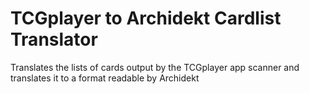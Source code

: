 # TCGplayer to Archidekt Cardlist Translator
Translates the lists of cards output by the TCGplayer app scanner and translates it to a format readable by Archidekt
